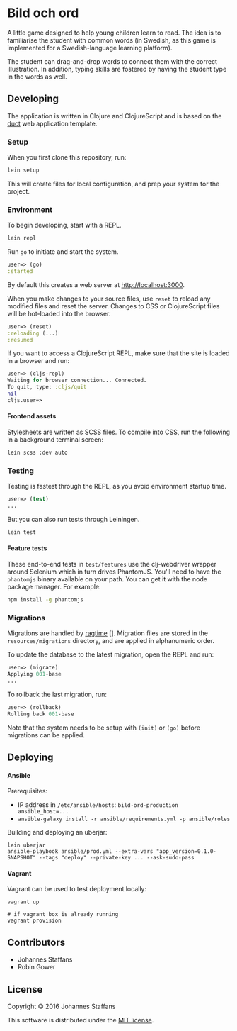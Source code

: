 # Bild och ord

A little game designed to help young children learn to read. The idea is to familiarise
the student with common words (in Swedish, as this game is implemented for a Swedish-language
learning platform).

The student can drag-and-drop words to connect them with the correct illustration. In addition,
typing skills are fostered by having the student type in the words as well.

## Developing

The application is written in Clojure and ClojureScript and is based on the [duct][]
web application template.

### Setup

When you first clone this repository, run:

```sh
lein setup
```

This will create files for local configuration, and prep your system
for the project.

### Environment

To begin developing, start with a REPL.

```sh
lein repl
```

Run `go` to initiate and start the system.

```clojure
user=> (go)
:started
```

By default this creates a web server at <http://localhost:3000>.

When you make changes to your source files, use `reset` to reload any
modified files and reset the server. Changes to CSS or ClojureScript
files will be hot-loaded into the browser.

```clojure
user=> (reset)
:reloading (...)
:resumed
```

If you want to access a ClojureScript REPL, make sure that the site is loaded
in a browser and run:

```clojure
user=> (cljs-repl)
Waiting for browser connection... Connected.
To quit, type: :cljs/quit
nil
cljs.user=>
```

#### Frontend assets

Stylesheets are written as SCSS files. To compile into CSS, run the following
in a background terminal screen:

```sh
lein scss :dev auto
```

### Testing

Testing is fastest through the REPL, as you avoid environment startup
time.

```clojure
user=> (test)
...
```

But you can also run tests through Leiningen.

```sh
lein test
```

#### Feature tests

These end-to-end tests in `test/features` use the clj-webdriver wrapper around
Selenium which in turn drives PhantomJS. You'll need to have the `phantomjs` binary
available on your path. You can get it with the node package manager. For example:

```sh
npm install -g phantomjs
```

### Migrations

Migrations are handled by [ragtime] []. Migration files are stored in
the `resources/migrations` directory, and are applied in alphanumeric
order.

To update the database to the latest migration, open the REPL and run:

```clojure
user=> (migrate)
Applying 001-base 
...
```

To rollback the last migration, run:

```clojure
user=> (rollback)
Rolling back 001-base
```

Note that the system needs to be setup with `(init)` or `(go)` before
migrations can be applied.

## Deploying

#### Ansible

Prerequisites:

* IP address in `/etc/ansible/hosts`: `bild-ord-production ansible_host=...`
* `ansible-galaxy install -r ansible/requirements.yml -p ansible/roles`

Building and deploying an uberjar:

```
lein uberjar
ansible-playbook ansible/prod.yml --extra-vars "app_version=0.1.0-SNAPSHOT" --tags "deploy" --private-key ... --ask-sudo-pass
```

#### Vagrant

Vagrant can be used to test deployment locally:

```
vagrant up

# if vagrant box is already running
vagrant provision
```

## Contributors 

* Johannes Staffans
* Robin Gower

## License

Copyright © 2016 Johannes Staffans

This software is distributed under the [MIT license][].

[duct]: https://github.com/weavejester/duct
[MIT license]: https://opensource.org/licenses/MIT
[ragtime]: https://github.com/weavejester/ragtime
